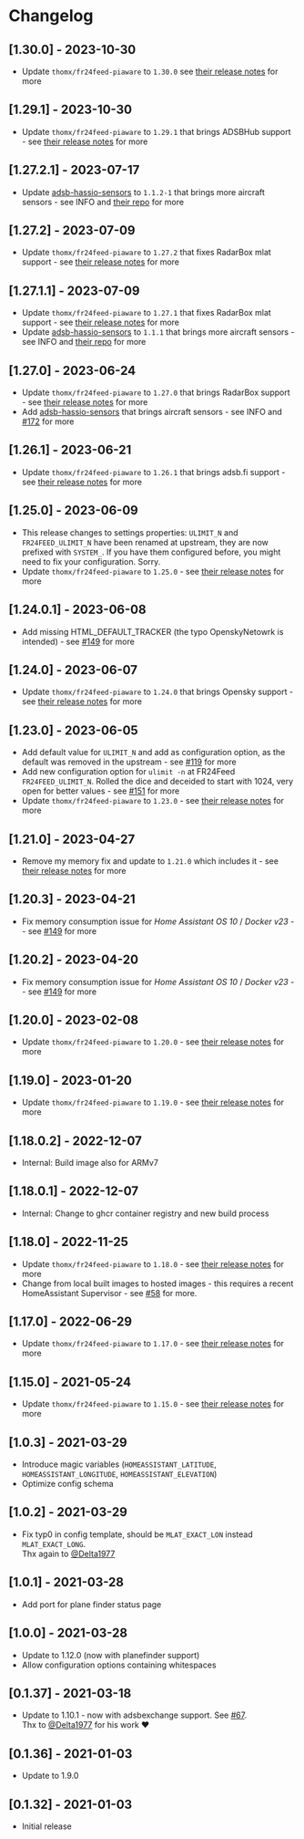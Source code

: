 # Changelog

## [1.30.0] - 2023-10-30

- Update `thomx/fr24feed-piaware` to `1.30.0` see [their release notes](https://github.com/Thom-x/docker-fr24feed-piaware-dump1090/releases/tag/1.30.0) for more

## [1.29.1] - 2023-10-30

- Update `thomx/fr24feed-piaware` to `1.29.1` that brings ADSBHub support - see [their release notes](https://github.com/Thom-x/docker-fr24feed-piaware-dump1090/releases/tag/1.28.0) for more

## [1.27.2.1] - 2023-07-17

- Update [adsb-hassio-sensors](https://github.com/plo53/adsb-hassio-sensors) to `1.1.2-1` that brings more aircraft sensors - see INFO and [their repo](https://github.com/plo53/adsb-hassio-sensors) for more

## [1.27.2] - 2023-07-09

- Update `thomx/fr24feed-piaware` to `1.27.2` that fixes RadarBox mlat support - see [their release notes](https://github.com/Thom-x/docker-fr24feed-piaware-dump1090/releases/tag/1.27.2) for more

## [1.27.1.1] - 2023-07-09

- Update `thomx/fr24feed-piaware` to `1.27.1` that fixes RadarBox mlat support - see [their release notes](https://github.com/Thom-x/docker-fr24feed-piaware-dump1090/releases/tag/1.27.1) for more
- Update [adsb-hassio-sensors](https://github.com/plo53/adsb-hassio-sensors) to `1.1.1` that brings more aircraft sensors - see INFO and [their repo](https://github.com/plo53/adsb-hassio-sensors) for more

## [1.27.0] - 2023-06-24

- Update `thomx/fr24feed-piaware` to `1.27.0` that brings RadarBox support - see [their release notes](https://github.com/Thom-x/docker-fr24feed-piaware-dump1090/releases/tag/1.27.0) for more
- Add [adsb-hassio-sensors](https://github.com/plo53/adsb-hassio-sensors) that brings aircraft sensors - see INFO and [#172](https://github.com/MaxWinterstein/homeassistant-addons/issues/172) for more

## [1.26.1] - 2023-06-21

- Update `thomx/fr24feed-piaware` to `1.26.1` that brings adsb.fi support - see [their release notes](https://github.com/Thom-x/docker-fr24feed-piaware-dump1090/releases/tag/1.26.1) for more

## [1.25.0] - 2023-06-09

- This release changes to settings properties: `ULIMIT_N` and `FR24FEED_ULIMIT_N` have been renamed at upstream, they are now prefixed with `SYSTEM_`.
  If you have them configured before, you might need to fix your configuration. Sorry.
- Update `thomx/fr24feed-piaware` to `1.25.0` - see [their release notes](https://github.com/Thom-x/docker-fr24feed-piaware-dump1090/releases/tag/1.25.0) for more

## [1.24.0.1] - 2023-06-08

- Add missing HTML_DEFAULT_TRACKER (the typo OpenskyNetowrk is intended) - see [#149](https://github.com/MaxWinterstein/homeassistant-addons/issues/163) for more

## [1.24.0] - 2023-06-07

- Update `thomx/fr24feed-piaware` to `1.24.0` that brings Opensky support - see [their release notes](https://github.com/Thom-x/docker-fr24feed-piaware-dump1090/releases/tag/1.24.0) for more

## [1.23.0] - 2023-06-05

- Add default value for `ULIMIT_N` and add as configuration option, as the default was removed in the upstream - see [#119](https://github.com/Thom-x/docker-fr24feed-piaware-dump1090/issues/119) for more
- Add new configuration option for `ulimit -n` at FR24Feed `FR24FEED_ULIMIT_N`.
  Rolled the dice and deceided to start with 1024, very open for better values - see [#151](https://github.com/MaxWinterstein/homeassistant-addons/issues/151) for more
- Update `thomx/fr24feed-piaware` to `1.23.0` - see [their release notes](https://github.com/Thom-x/docker-fr24feed-piaware-dump1090/releases/tag/1.23.0) for more

## [1.21.0] - 2023-04-27

- Remove my memory fix and update to `1.21.0` which includes it - see [their release notes](https://github.com/Thom-x/docker-fr24feed-piaware-dump1090/releases/tag/1.21.0) for more

## [1.20.3] - 2023-04-21

- Fix memory consumption issue for _Home Assistant OS 10_ / _Docker v23_ - - see [#149](https://github.com/MaxWinterstein/homeassistant-addons/issues/149) for more

## [1.20.2] - 2023-04-20

- Fix memory consumption issue for _Home Assistant OS 10_ / _Docker v23_ - - see [#149](https://github.com/MaxWinterstein/homeassistant-addons/issues/149) for more

## [1.20.0] - 2023-02-08

- Update `thomx/fr24feed-piaware` to `1.20.0` - see [their release notes](https://github.com/Thom-x/docker-fr24feed-piaware-dump1090/releases/tag/1.20.0) for more

## [1.19.0] - 2023-01-20

- Update `thomx/fr24feed-piaware` to `1.19.0` - see [their release notes](https://github.com/Thom-x/docker-fr24feed-piaware-dump1090/releases/tag/1.19.0) for more

## [1.18.0.2] - 2022-12-07

- Internal: Build image also for ARMv7

## [1.18.0.1] - 2022-12-07

- Internal: Change to ghcr container registry and new build process

## [1.18.0] - 2022-11-25

- Update `thomx/fr24feed-piaware` to `1.18.0` - see [their release notes](https://github.com/Thom-x/docker-fr24feed-piaware-dump1090/releases/tag/1.18.0) for more
- Change from local built images to hosted images - this requires a recent HomeAssistant Supervisor - see [#58](https://github.com/MaxWinterstein/homeassistant-addons/issues/58) for more.

## [1.17.0] - 2022-06-29

- Update `thomx/fr24feed-piaware` to `1.17.0` - see [their release notes](https://github.com/Thom-x/docker-fr24feed-piaware-dump1090/releases/tag/1.17.0) for more

## [1.15.0] - 2021-05-24

- Update `thomx/fr24feed-piaware` to `1.15.0` - see [their release notes](https://github.com/Thom-x/docker-fr24feed-piaware-dump1090/releases/tag/1.15.0) for more

## [1.0.3] - 2021-03-29

- Introduce magic variables (`HOMEASSISTANT_LATITUDE`, `HOMEASSISTANT_LONGITUDE`, `HOMEASSISTANT_ELEVATION`)
- Optimize config schema

## [1.0.2] - 2021-03-29

- Fix typ0 in config template, should be `MLAT_EXACT_LON` instead `MLAT_EXACT_LONG`.  
  Thx again to [@Delta1977](https://github.com/Delta1977)

## [1.0.1] - 2021-03-28

- Add port for plane finder status page

## [1.0.0] - 2021-03-28

- Update to 1.12.0 (now with planefinder support)
- Allow configuration options containing whitespaces

## [0.1.37] - 2021-03-18

- Update to 1.10.1 - now with adsbexchange support. See [#67](https://github.com/MaxWinterstein/homeassistant-addons/issues/67#).  
  Thx to [@Delta1977](https://github.com/Delta1977) for his work ❤️

## [0.1.36] - 2021-01-03

- Update to 1.9.0

## [0.1.32] - 2021-01-03

- Initial release
